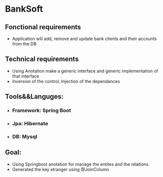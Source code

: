 # BankSoft

## Fonctional requirements
- Application will add, remove and update bank clients and their accounts from the DB

## Technical requirements
- Using Anotation make a generic interface and generic implementation of that interface 
- Inversion of the control, Injection of the dependances 

## Tools&&Languges:
- ### Framework: Spring Boot 
- ### Jpa: Hibernate
- ### DB: Mysql

## **Goal**:
- Using Springboot anotation for manage the entites and the relations. 
- Generated the key etranger using @JoinColumn 
